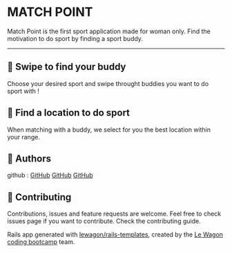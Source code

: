 MATCH POINT
=====================================================

Match Point is the first sport application made for woman only.
Find the motivation to do sport by finding a sport buddy.

--------------------------------------------------------------------------------
🤝 Swipe to find your buddy
-------------

Choose your desired sport and swipe throught buddies you want to do sport with !

🚀 Find a location to do sport
-----------------------------

When matching with a buddy, we select for you the best location within your range.

👤 Authors
-----------------------------
github : [GitHub](http://github.com/tiebow)
         [GitHub](http://github.com/stephDCW)
         [GitHub](http://github.com/akoustyle)

📝 Contributing
-----------------------------

Contributions, issues and feature requests are welcome.
Feel free to check issues page if you want to contribute.
Check the contributing guide.

Rails app generated with [lewagon/rails-templates](https://github.com/lewagon/rails-templates), created by the [Le Wagon coding bootcamp](https://www.lewagon.com) team.
